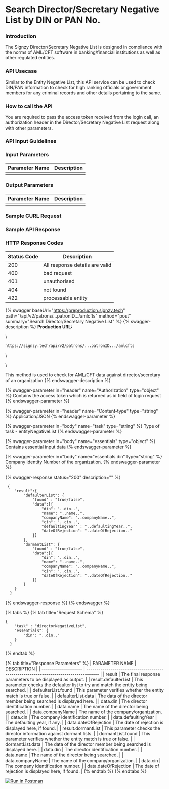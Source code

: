 # Search Director/Secretary Negative List by DIN or PAN No.

### Introduction

The Signzy Director/Secretary Negative List is designed in compliance with the norms of AML/CFT software in banking/financial institutions as well as other regulated entities.

### API Usecase

Similar to the Entity Negative List, this API service can be used to check DIN/PAN information to check for high ranking officials or government members for any criminal records and other details pertaining to the same.

### How to call the API

You are required to pass the access token received from the login call, an authorization header in the Director/Secretary Negative List request along with other parameters.

### API Input Guidelines



### Input Parameters

| Parameter Name | Description |
| -------------- | ----------- |
|                |             |

### Output Parameters

| Parameter Name | Description |
| -------------- | ----------- |
|                |             |

### Sample CURL Request



### Sample API Response



### HTTP Response Codes

| Status Code | Description                    |
| ----------- | ------------------------------ |
| 200         | All response details are valid |
| 400         | bad request                    |
| 401         | unauthorised                   |
| 404         | not found                      |
| 422         | processable entity             |

{% swagger baseUrl="https://preproduction.signzy.tech" path="/api/v2/patrons/...patronID.../amlcfts" method="post" summary="Search Director/Secretary Negative List" %}
{% swagger-description %}
**Production URL:**

\




`https://signzy.tech/api/v2/patrons/...patronID.../amlcfts`

\




\


This method is used to check for AML/CFT data against director/secretary of an organization
{% endswagger-description %}

{% swagger-parameter in="header" name="Authorization" type="object" %}
Contains the access token which is returned as id field of login request
{% endswagger-parameter %}

{% swagger-parameter in="header" name="Content-type" type="string" %}
Application/JSON
{% endswagger-parameter %}

{% swagger-parameter in="body" name="task" type="string" %}
Type of task - entityNegativeList
{% endswagger-parameter %}

{% swagger-parameter in="body" name="essentials" type="object" %}
Contains essential input data
{% endswagger-parameter %}

{% swagger-parameter in="body" name="essentials.din" type="string" %}
Company identity Number of the organization.
{% endswagger-parameter %}

{% swagger-response status="200" description="" %}
```
 {
    "result":{
        "defaulterList": {
            "found" : "true/false",
            "data":[{
                "din": "..din..",
                "name": "..name..",
                "companyName": "..companyName..",
                "cin": "..cin..",
                "defaultingYear" : "..defaultingYear..",
                "dateOfRejection": "..dateOfRejection.."
            }]
        },
        "dormantList": {
            "found" : "true/false",
            "data":[{
                "din": "..din..",
                "name": "..name..",
                "companyName": "..companyName..",
                "cin": "..cin..",
                "dateOfRejection": "..dateOfRejection.."
            }]
        }
    }
  }
```
{% endswagger-response %}
{% endswagger %}

{% tabs %}
{% tab title="Request Schema" %}
```
{
    "task" : "directorNegativeList",
    "essentials": {
        "din": "..din.."
    }
  }
```
{% endtab %}

{% tab title="Response Parameters" %}
| PARAMETER NAME       | DESCRIPTION                                                                          |
| -------------------- | ------------------------------------------------------------------------------------ |
| result               | The final response parameters to be displayed as output.                             |
| result.defaulterList | This parameter checks the defaulter list to try and match the entity being searched. |
| defaulterList.found  | This parameter verifies whether the entity match is true or false.                   |
| defaulterList.data   | The data of the director member being searched is displayed here.                    |
| data.din             | The director identification number.                                                  |
| data.name            | The name of the director being searched.                                             |
| data.companyName     | The name of the company/organization.                                                |
| data.cin             | The company identification number.                                                   |
| data.defaultingYear  | The defaulting year, if any.                                                         |
| data.dateOfRejection | The date of rejection is displayed here, if found.                                   |
| result.dormantList   | This parameter checks the director information against dormant lists.                |
| dormantList.found    | This parameter verifies whether the entity match is true or false.                   |
| dormantList.data     | The data of the director member being searched is displayed here.                    |
| data.din             | The director identification number.                                                  |
| data.name            | The name of the director being searched.                                             |
| data.companyName     | The name of the company/organization.                                                |
| data.cin             | The company identification number.                                                   |
| data.dateOfRejection | The date of rejection is displayed here, if found.                                   |
{% endtab %}
{% endtabs %}

&#x20;[![Run in Postman](https://run.pstmn.io/button.svg)](https://www.getpostman.com/collections/94549466fde403bfc4a5)
